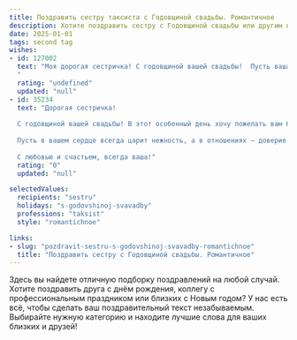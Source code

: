```yaml
---
title: Поздравить сестру таксиста с Годовщиной свадьбы. Романтичное
description: Хотите поздравить сестру с Годовщиной свадьбы или другим праздником? Наш ИИ создаст незабываемое поздравление, а вы обязательно выделитесь среди других.  
date: 2025-01-01
tags: second tag
wishes:
- id: 127002
  text: "Моя дорогая сестричка! С годовщиной вашей свадьбы!  Пусть ваша любовь, яркая и неповторимая, как ночной город в свете фар вашего такси, всегда освещает ваш путь счастьем и нежностью. Желаю вам бесконечного терпения, взаимопонимания и, конечно же, безоблачного семейного неба!  Пусть каждый день вашей совместной жизни будет наполнен любовью, радостью и  уютными моментами, словно возвращение домой после долгого рейса.  Счастья вам, моя любимая сестра!
  "
  rating: "undefined"
  updated: "null"
- id: 35234
  text: "Дорогая сестричка!
  
  С годовщиной вашей свадьбы! В этот особенный день хочу пожелать вам безграничного счастья и любви, словно светящаяся звезда, освещающая ваши пути. Пусть ваша жизнь будет полной ярких моментов, как радостные поездки по знакомым дорогам, а вместе вы преодолеете любые препятствия, словно настоящая команда, готовая к новым приключениям.
  
  Пусть в вашем сердце всегда царит нежность, а в отношениях — доверие и поддержка. Желаю вам, чтобы каждый миг друг с другом был наполнен счастьем и пониманием, и чтобы любовь ваша росла с каждым днем, как избранный маршрут, ведущий только к самым чудесным местам.
  
  С любовью и счастьем, всегда ваша!"
  rating: "0"
  updated: "null"

selectedValues:
  recipients: "sestru"
  holidays: "s-godovshinoj-svavadby"
  professions: "taksist"
  style: "romantichnoe"

links:
- slug: "pozdravit-sestru-s-godovshinoj-svavadby-romantichnoe"
  title: "Поздравить сестру с Годовщиной свадьбы. Романтичное"
---
```


Здесь вы найдете отличную подборку поздравлений на любой случай. 
Хотите поздравить друга с днём рождения, коллегу с профессиональным праздником или близких с Новым годом? У нас есть всё, чтобы сделать ваш поздравительный текст незабываемым. Выбирайте нужную категорию и находите лучшие слова для ваших близких и друзей!
